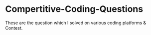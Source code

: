 # Compertitive-Coding-Questions


These are the question which I solved on various coding platforms & Contest.
